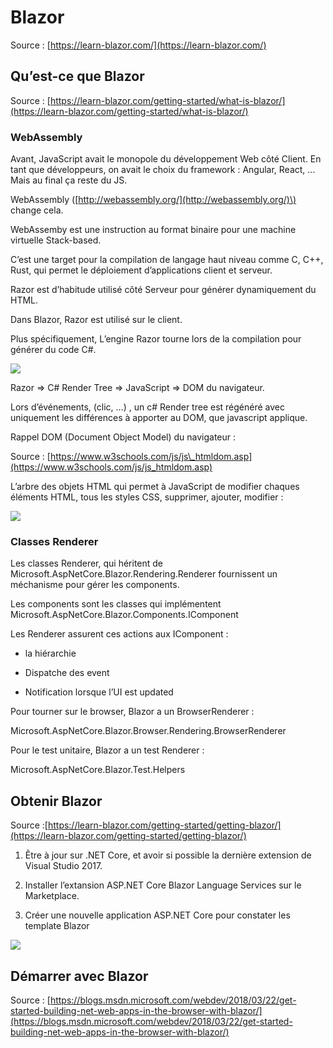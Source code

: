 # Blazor

Source : [https://learn-blazor.com/](https://learn-blazor.com/)

## Qu’est-ce que Blazor

Source : [https://learn-blazor.com/getting-started/what-is-blazor/](https://learn-blazor.com/getting-started/what-is-blazor/)

### WebAssembly

Avant, JavaScript avait le monopole du développement Web côté Client. En tant que développeurs, on avait le choix du framework : Angular, React, … Mais au final ça reste du JS.

WebAssembly \([http://webassembly.org/](http://webassembly.org/)\) change cela.

WebAssemby est une instruction au format binaire pour une machine virtuelle Stack-based.

C’est une target pour la compilation de langage haut niveau comme C, C++, Rust, qui permet le déploiement d’applications client et serveur.

Razor est d’habitude utilisé côté Serveur pour générer dynamiquement du HTML.

Dans Blazor, Razor est utilisé sur le client.

Plus spécifiquement, L’engine Razor tourne lors de la compilation pour générer du code C\#.

![](https://lh4.googleusercontent.com/ZMZsNG0wIvZbhke9KK-5gxLOFWzECUOSDH4mACsfeJ0Ou6n3inIKa8utXn1mtUe7Iq5P4bTKlOYZadcLesdYry42LEqQ2y8WYrKJQzl2cNa680v8oRYoCkrorIRftUFWWpbDvxhk)

Razor ⇒ C\# Render Tree ⇒ JavaScript ⇒ DOM du navigateur.

Lors d’événements, \(clic, …\) , un c\# Render tree est régénéré avec uniquement les différences à apporter au DOM, que javascript applique.

Rappel DOM \(Document Object Model\) du navigateur :

Source : [https://www.w3schools.com/js/js\_htmldom.asp](https://www.w3schools.com/js/js_htmldom.asp)

L’arbre des objets HTML qui permet à JavaScript de modifier chaques éléments HTML, tous les styles CSS, supprimer, ajouter, modifier :

![](https://lh5.googleusercontent.com/2TP0_Fnnxs8Rh-Ce6mimSCE4JBTARMdwt-asIOrnK-nqv9JHXK8D1gJibN68anwdDvC5NmkUItuW8oQ-kJnRhrRpblfxP25xxHhFu2lLzzlBVrw_XPNTfaMCd63ApqdTmh4CNGh6)

### Classes Renderer

Les classes Renderer, qui héritent de Microsoft.AspNetCore.Blazor.Rendering.Renderer fournissent un méchanisme pour gérer les components.

Les components sont les classes qui implémentent Microsoft.AspNetCore.Blazor.Components.IComponent

Les Renderer assurent ces actions aux IComponent :

* la hiérarchie

* Dispatche des event

* Notification lorsque l’UI est updated

Pour tourner sur le browser, Blazor a un BrowserRenderer :

Microsoft.AspNetCore.Blazor.Browser.Rendering.BrowserRenderer

Pour le test unitaire, Blazor a un test Renderer :

Microsoft.AspNetCore.Blazor.Test.Helpers

## Obtenir Blazor

Source :[https://learn-blazor.com/getting-started/getting-blazor/](https://learn-blazor.com/getting-started/getting-blazor/)

1. Être à jour sur .NET Core, et avoir si possible la dernière extension de Visual Studio 2017.

2. Installer l’extansion ASP.NET Core Blazor Language Services sur le Marketplace.

3. Créer une nouvelle application ASP.NET Core pour constater les template Blazor

![](https://lh5.googleusercontent.com/aaR7pfRBpe-x9CGKLujcC6Xuqernl5C9I28luCXlclRY3OG6-Q4vZIS6MJcH7xZeyf5e210OLIk_02Nwmzawt5MgOWZ_CfrB6iYn95d7NtA1fgzr8TqJie-VSZ1ocEPm3khv_MNs)

## Démarrer avec Blazor

Source : [https://blogs.msdn.microsoft.com/webdev/2018/03/22/get-started-building-net-web-apps-in-the-browser-with-blazor/](https://blogs.msdn.microsoft.com/webdev/2018/03/22/get-started-building-net-web-apps-in-the-browser-with-blazor/)

